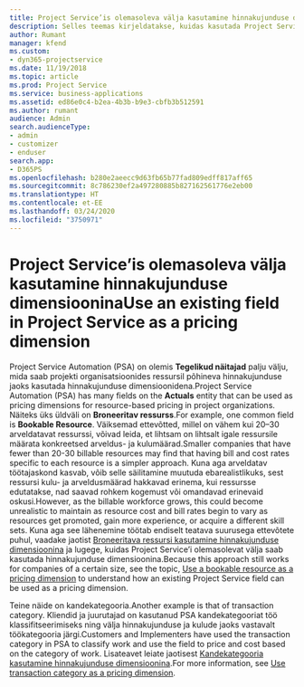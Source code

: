 ```yaml
---
title: Project Service’is olemasoleva välja kasutamine hinnakujunduse dimensioonina
description: Selles teemas kirjeldatakse, kuidas kasutada Project Service’i olemasolevaid välju hinnakujunduse dimensioonidena.
author: Rumant
manager: kfend
ms.custom:
- dyn365-projectservice
ms.date: 11/19/2018
ms.topic: article
ms.prod: Project Service
ms.service: business-applications
ms.assetid: ed86e0c4-b2ea-4b3b-b9e3-cbfb3b512591
ms.author: rumant
audience: Admin
search.audienceType:
- admin
- customizer
- enduser
search.app:
- D365PS
ms.openlocfilehash: b280e2aeecc9d63fb65b77fad809edff817aff65
ms.sourcegitcommit: 8c786230ef2a497280885b827162561776e2eb00
ms.translationtype: HT
ms.contentlocale: et-EE
ms.lasthandoff: 03/24/2020
ms.locfileid: "3750971"
---
```

# <a name="use-an-existing-field-in-project-service-as-a-pricing-dimension"></a><span data-ttu-id="02568-103">Project Service’is olemasoleva välja kasutamine hinnakujunduse dimensioonina</span><span class="sxs-lookup"><span data-stu-id="02568-103">Use an existing field in Project Service as a pricing dimension</span></span>

<span data-ttu-id="02568-104">Project Service Automation (PSA) on olemis **Tegelikud näitajad** palju välju, mida saab projekti organisatsioonides ressursil põhineva hinnakujunduse jaoks kasutada hinnakujunduse dimensioonidena.</span><span class="sxs-lookup"><span data-stu-id="02568-104">Project Service Automation (PSA) has many fields on the **Actuals** entity that can be used as pricing dimensions for resource-based pricing in project organizations.</span></span> <span data-ttu-id="02568-105">Näiteks üks üldväli on **Broneeritav ressurss**.</span><span class="sxs-lookup"><span data-stu-id="02568-105">For example, one common field is **Bookable Resource**.</span></span> <span data-ttu-id="02568-106">Väiksemad ettevõtted, millel on vähem kui 20–30 arveldatavat ressurssi, võivad leida, et lihtsam on lihtsalt igale ressursile määrata konkreetsed arveldus- ja kulumäärad.</span><span class="sxs-lookup"><span data-stu-id="02568-106">Smaller companies that have fewer than 20-30 billable resources may find that having bill and cost rates specific to each resource is a simpler approach.</span></span> <span data-ttu-id="02568-107">Kuna aga arveldatav töötajaskond kasvab, võib selle säilitamine muutuda ebarealistlikuks, sest ressursi kulu- ja arveldusmäärad hakkavad erinema, kui ressursse edutatakse, nad saavad rohkem kogemust või omandavad erinevaid oskusi.</span><span class="sxs-lookup"><span data-stu-id="02568-107">However, as the billable workforce grows, this could become unrealistic to maintain as resource cost and bill rates begin to vary as resources get promoted, gain more experience, or acquire a different skill sets.</span></span> <span data-ttu-id="02568-108">Kuna aga see lähenemine töötab endiselt teatava suurusega ettevõtete puhul, vaadake jaotist [Broneeritava ressursi kasutamine hinnakujunduse dimensioonina](bookable-resource-pricing-dimension.md) ja lugege, kuidas Project Service’i olemasolevat välja saab kasutada hinnakujunduse dimensioonina.</span><span class="sxs-lookup"><span data-stu-id="02568-108">Because this approach still works for companies of a certain size, see the topic, [Use a bookable resource as a pricing dimension](bookable-resource-pricing-dimension.md) to understand how an existing Project Service field can be used as a pricing dimension.</span></span>

<span data-ttu-id="02568-109">Teine näide on kandekategooria.</span><span class="sxs-lookup"><span data-stu-id="02568-109">Another example is that of transaction category.</span></span> <span data-ttu-id="02568-110">Kliendid ja juurutajad on kasutanud PSA kandekategooriat töö klassifitseerimiseks ning välja hinnakujunduse ja kulude jaoks vastavalt töökategooria järgi.</span><span class="sxs-lookup"><span data-stu-id="02568-110">Customers and Implementers have used the transaction category in PSA to classify work and use the field to price and cost based on the category of work.</span></span> <span data-ttu-id="02568-111">Lisateavet leiate jaotisest [Kandekategooria kasutamine hinnakujunduse dimensioonina](transaction-category-pricing-dimension.md).</span><span class="sxs-lookup"><span data-stu-id="02568-111">For more information, see [Use transaction category as a pricing dimension](transaction-category-pricing-dimension.md).</span></span>

